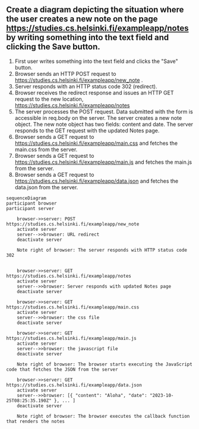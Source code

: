 ## Create a diagram depicting the situation where the user creates a new note on the page https://studies.cs.helsinki.fi/exampleapp/notes by writing something into the text field and clicking the Save button.

1. First user writes something into the text field and clicks the "Save" button.
2. Browser sends an HTTP POST request to https://studies.cs.helsinki.fi/exampleapp/new_note .
3. Server responds with an HTTP status code 302 (redirect).
4. Browser receives the redirect response and issues an HTTP GET request to the new location, https://studies.cs.helsinki.fi/exampleapp/notes
5. The server processes the POST request. Data submitted with the form is accessible in req.body on the server. The server creates a new note object.
   The new note object has two fields: content and date. The server responds to the GET request with the updated Notes page.
6. Browser sends a GET request to https://studies.cs.helsinki.fi/exampleapp/main.css and fetches the main.css from the server.
7. Browser sends a GET request to https://studies.cs.helsinki.fi/exampleapp/main.js and fetches the main.js from the server.
8. Browser sends a GET request to https://studies.cs.helsinki.fi/exampleapp/data.json and fetches the data.json from the server.

```mermaid
sequenceDiagram
participant browser
participant server

    browser->>server: POST https://studies.cs.helsinki.fi/exampleapp/new_note
    activate server
    server-->>browser: URL redirect
    deactivate server

    Note right of browser: The server responds with HTTP status code 302


    browser->>server: GET https://studies.cs.helsinki.fi/exampleapp/notes
    activate server
    server-->>browser: Server responds with updated Notes page
    deactivate server

    browser->>server: GET https://studies.cs.helsinki.fi/exampleapp/main.css
    activate server
    server-->>browser: the css file
    deactivate server

    browser->>server: GET https://studies.cs.helsinki.fi/exampleapp/main.js
    activate server
    server-->>browser: the javascript file
    deactivate server

    Note right of browser: The browser starts executing the JavaScript code that fetches the JSON from the server

    browser->>server: GET https://studies.cs.helsinki.fi/exampleapp/data.json
    activate server
    server-->>browser: [{ "content": "Aloha", "date": "2023-10-25T08:25:35.190Z" }, ... ]
    deactivate server

    Note right of browser: The browser executes the callback function that renders the notes
```

